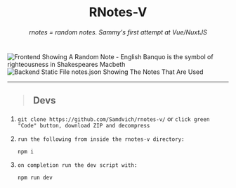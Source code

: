 <h1 align="center">RNotes-V</h1>
<h6 align="center">rnotes = random notes. Sammy's first attempt at Vue/NuxtJS
<h1></h1>

<img src="https://user-images.githubusercontent.com/38725335/104083214-9bed9280-5288-11eb-833b-02d78099f7bc.png" alt="Frontend Showing A Random Note - English Banquo is the symbol of righteousness in Shakespeares Macbeth">
<img src="https://user-images.githubusercontent.com/38725335/104083213-9a23cf00-5288-11eb-9e20-c73c076edae3.png" alt="Backend Static File notes.json Showing The Notes That Are Used">

<hr>

<h2><blockquote>Devs</blockquote></h2>

1. ``git clone https://github.com/Samdvich/rnotes-v/`` or ``click green "Code" button, download ZIP and decompress``
2. ``run the following from inside the rnotes-v directory:``

    ```shell
    npm i
    ```
    
3. ``on completion run the dev script with:``
    
    ```shell
    npm run dev
    ```
